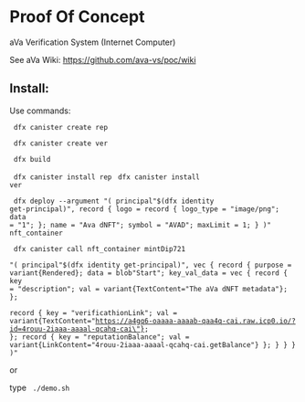 # Proof Of Concept
aVa Verification System (Internet Computer)

See aVa Wiki: https://github.com/ava-vs/poc/wiki

## Install:

Use commands:

<code> dfx canister create rep</code>

<code> dfx canister create ver</code>

<code> dfx build</code>

<code> dfx canister install rep</code>
<code> dfx canister install ver</code>

<code> dfx deploy --argument "(
  principal\"$(dfx identity get-principal)\", 
  record {
    logo = record {
      logo_type = \"image/png\";
      data = \"1\";
    };
    name = \"Ava dNFT\";
    symbol = \"AVAD\";
    maxLimit = 1;
  }
)" nft_container</code>

<code> dfx canister call nft_container mintDip721 \
"(
  principal\"$(dfx identity get-principal)\", 
  vec { 
    record {
      purpose = variant{Rendered};
      data = blob\"Start\";
      key_val_data = vec {
        record { key = \"description\"; val = variant{TextContent=\"The aVa dNFT metadata\"}; };    
        record { key = \"verificathionLink\"; val = variant{TextContent=\"https://a4gq6-oaaaa-aaaab-qaa4q-cai.raw.icp0.io/?id=4rouu-2iaaa-aaaal-qcahq-cai\"}; };
        record { key = \"reputationBalance\"; val = variant{LinkContent=\"4rouu-2iaaa-aaaal-qcahq-cai.getBalance\"} };
      }
    }
  }
)"</code>

or 

type <code> ./demo.sh</code>


